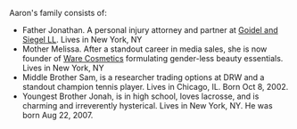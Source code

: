 Aaron's family consists of:

- Father Jonathan. A personal injury attorney and partner at [Goidel and Siegel LL](https://www.goidelandsiegel.com/). Lives in New York, NY
- Mother Melissa. After a standout career in media sales, she is now founder of [Ware Cosmetics](https://thewarecompany.com/) formulating gender-less beauty essentials. Lives in New York, NY
- Middle Brother Sam, is a researcher trading options at DRW and a standout champion tennis player. Lives in Chicago, IL. Born Oct 8, 2002.
- Youngest Brother Jonah, is in high school, loves lacrosse, and is charming and irreverently hysterical. Lives in New York, NY. He was born Aug 22, 2007.
